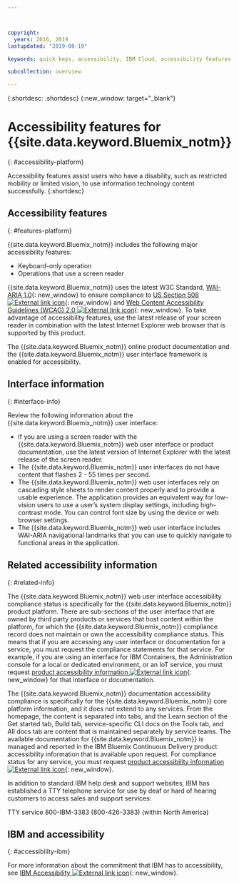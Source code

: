 ```yaml
---



copyright:
  years: 2016, 2019
lastupdated: "2019-08-19"

keywords: quick keys, accessibility, IBM Cloud, accessibility features

subcollection: overview

---
```


{:shortdesc: .shortdesc}
{:new_window: target="_blank"}

# Accessibility features for {{site.data.keyword.Bluemix_notm}}
{: #accessibility-platform}

Accessibility features assist users who have a disability, such as restricted mobility or limited vision, to use information technology content successfully.
{:shortdesc}

## Accessibility features
{: #features-platform}

{{site.data.keyword.Bluemix_notm}} includes the following major accessibility features:

* Keyboard-only operation
* Operations that use a screen reader

{{site.data.keyword.Bluemix_notm}} uses the latest W3C Standard, [WAI-ARIA 1.0](http://www.w3.org/TR/wai-aria/){: new_window} to ensure compliance to [US Section 508 ![External link icon](../../icons/launch-glyph.svg "External link icon")](https://www.access-board.gov/guidelines-and-standards/communications-and-it/about-the-section-508-standards/section-508-standards){: new_window} and [Web Content Accessibility Guidelines (WCAG) 2.0 ![External link icon](../../icons/launch-glyph.svg "External link icon")](http://www.w3.org/TR/WCAG20/){: new_window}. To take advantage of accessibility features, use the latest release of your screen reader in combination with the latest Internet Explorer web browser that is supported by this product.

The {{site.data.keyword.Bluemix_notm}} online product documentation and the {{site.data.keyword.Bluemix_notm}} user interface framework is enabled for accessibility. 


## Interface information
{: #interface-info}
 
Review the following information about the {{site.data.keyword.Bluemix_notm}} user interface:

* If you are using a screen reader with the {{site.data.keyword.Bluemix_notm}} web user interface or product documentation, use the latest version of Internet Explorer with the latest release of the screen reader. 
* The {{site.data.keyword.Bluemix_notm}} user interfaces do not have content that flashes 2 - 55 times per second.
* The {{site.data.keyword.Bluemix_notm}} web user interfaces rely on cascading style sheets to render content properly and to provide a usable experience. The application provides an equivalent way for low-vision users to use a user’s system display settings, including high-contrast mode. You can control font size by using the device or web browser settings.
* The {{site.data.keyword.Bluemix_notm}} web user interface includes WAI-ARIA navigational landmarks that you can use to quickly navigate to functional areas in the application.


## Related accessibility information
{: #related-info}

The {{site.data.keyword.Bluemix_notm}} web user interface accessibility compliance status is specifically for the {{site.data.keyword.Bluemix_notm}} product platform. There are sub-sections of the user interface that are owned by third party products or services that host content within the platform, for which the {{site.data.keyword.Bluemix_notm}} compliance record does not maintain or own the accessibility compliance status. This means that if you are accessing any user interface or documentation for a service, you must request the compliance statements for that service. For example, if you are using an interface for IBM Containers, the Administration console for a local or dedicated environment, or an IoT service, you must request [product accessibility information ![External link icon](../../icons/launch-glyph.svg "External link icon")](https://able.ibm.com/request/){: new_window} for that interface or documentation.

The {{site.data.keyword.Bluemix_notm}} documentation accessibility compliance is specifically for the {{site.data.keyword.Bluemix_notm}} core platform information, and it does not extend to any services. From the homepage, the content is separated into tabs, and the Learn section of the Get started tab, Build tab, service-specific CLI docs on the Tools tab, and All docs tab are content that is maintained separately by service teams. The available documentation for {{site.data.keyword.Bluemix_notm}} is managed and reported in the IBM Bluemix Continuous Delivery product accessibility information that is available upon request. For compliance status for any service, you must request [product accessibility information ![External link icon](../../icons/launch-glyph.svg "External link icon")](https://able.ibm.com/request/){: new_window}.

In addition to standard IBM help desk and support websites, IBM has established a TTY telephone service for use by deaf or hard of hearing customers to access sales and support services:

TTY service
800-IBM-3383 (800-426-3383)
(within North America)

## IBM and accessibility
{: #accessibility-ibm}

For more information about the commitment that IBM has to accessibility, see [IBM Accessibility ![External link icon](../../icons/launch-glyph.svg "External link icon")](http://www.ibm.com/able){: new_window}.
